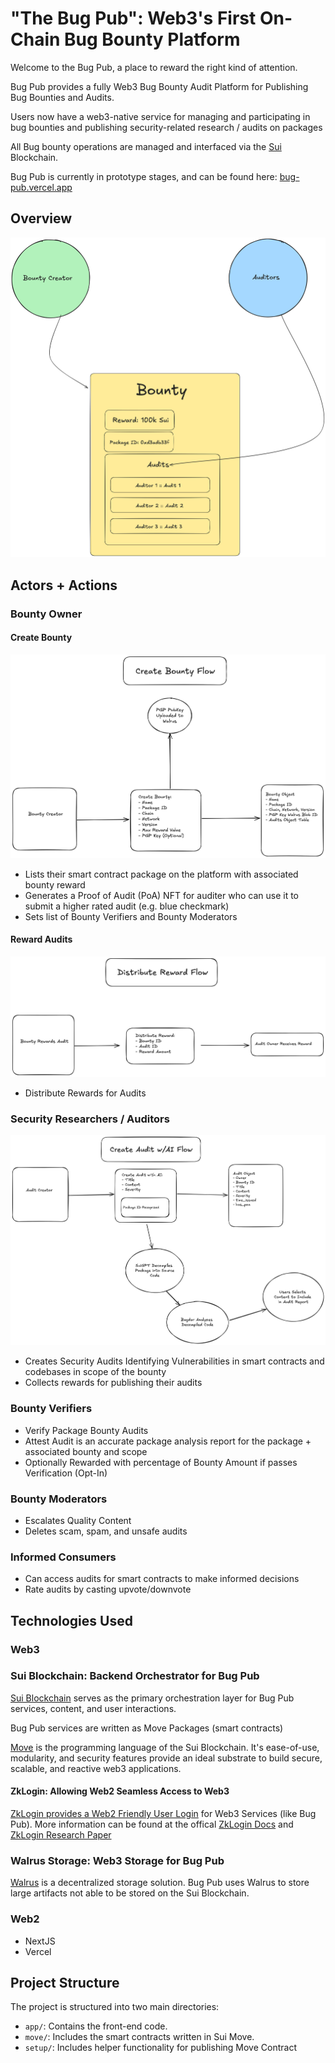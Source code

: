 # "The Bug Pub": Web3's First On-Chain Bug Bounty Platform


Welcome to the Bug Pub, a place to reward the right kind of attention.

Bug Pub provides a fully Web3 Bug Bounty Audit Platform for Publishing Bug Bounties and Audits.

Users now have a web3-native service for managing and participating in bug bounties and publishing security-related research / audits on packages

All Bug bounty operations are managed and interfaced via the [Sui](https://sui.io/) Blockchain.

Bug Pub is currently in prototype stages, and can be found here: [bug-pub.vercel.app](https://bug-pub.vercel.app)

## Overview

![high-level flow](./images/overall-flow.png)


## Actors + Actions

### Bounty Owner

#### Create Bounty

![create-bounty](./images/create-bounty-flow.png)

- Lists their smart contract package on the platform with associated bounty reward
- Generates a Proof of Audit (PoA) NFT for auditer who can use it to submit a higher rated audit (e.g. blue checkmark)
- Sets list of Bounty Verifiers and Bounty Moderators

#### Reward Audits

![distribute-rewards](./images/distribute-reward-flow.png)

  - Distribute Rewards for Audits
  
### Security Researchers / Auditors

![create-audit-with-ai](./images/create-audit-with-ai.png)
  - Creates Security Audits Identifying Vulnerabilities in smart contracts and codebases in scope of the bounty
  - Collects rewards for publishing their audits

### Bounty Verifiers
  - Verify Package Bounty Audits
  - Attest Audit is an accurate package analysis report for the package + associated bounty and scope
  - Optionally Rewarded with percentage of Bounty Amount if passes Verification (Opt-In)
  
  
### Bounty Moderators
  - Escalates Quality Content
  - Deletes scam, spam, and unsafe audits

### Informed Consumers
  - Can access audits for smart contracts to make informed decisions
  - Rate audits by casting upvote/downvote

## Technologies Used

### Web3

### Sui Blockchain: Backend Orchestrator for Bug Pub

[Sui Blockchain](https://sui.io/) serves as the primary orchestration layer for Bug Pub services, content, and user interactions.

Bug Pub services are written as Move Packages (smart contracts)

[Move](https://sui.io/move) is the programming language of the Sui Blockchain. It's ease-of-use, modularity, and security features provide an ideal substrate to build secure, scalable, and reactive web3 applications.

#### ZkLogin: Allowing Web2 Seamless Access to Web3

[ZkLogin provides a Web2 Friendly User Login](https://sui.io/zklogin) for Web3 Services (like Bug Pub).
More information can be found at the offical [ZkLogin Docs](https://docs.sui.io/concepts/cryptography/zklogin) and [ZkLogin Research Paper](https://sui.io/zklogin)

### Walrus Storage: Web3 Storage for Bug Pub
[Walrus](https://walrus.sites) is a decentralized storage solution. Bug Pub uses Walrus to store large artifacts not able to be stored on the Sui Blockchain.

### Web2

* NextJS
* Vercel 

## Project Structure
The project is structured into two main directories:
- `app/`: Contains the front-end code.
- `move/`: Includes the smart contracts written in Sui Move.
- `setup/`: Includes helper functionality for publishing Move Contract



